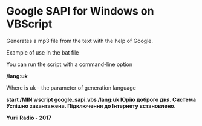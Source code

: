<h1>Google SAPI for Windows on VBScript</h1>

Generates a mp3 file from the text with the help of Google.

Example of use In the bat file

You can run the script with a command-line option

<b>/lang:uk</b>

Where is uk - the parameter of generation language

<b>start /MIN wscript google_sapi.vbs /lang:uk Юрiю доброго дня. Система Успiшно завантажена. Пiдключення до Iнтернету встановлено.</b>

<b>Yurii Radio - 2017</b>